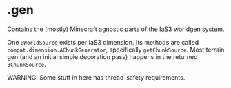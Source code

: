 # .gen

Contains the (mostly) Minecraft agnostic parts of the IaS3 worldgen system.

One `BWorldSource` exists per IaS3 dimension.
Its methods are called `compat.dimension.AChunkGenerator`, specifically `getChunkSource`.
Most terrain gen (and an initial simple decoration pass) happens in the returned `BChunkSource`.

WARNING: Some stuff in here has thread-safety requirements.
